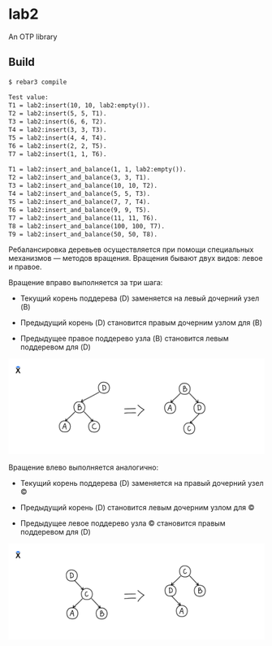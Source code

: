 lab2
=====

An OTP library

Build
-----

    $ rebar3 compile

```
Test value:
T1 = lab2:insert(10, 10, lab2:empty()).
T2 = lab2:insert(5, 5, T1).    
T3 = lab2:insert(6, 6, T2).
T4 = lab2:insert(3, 3, T3).
T5 = lab2:insert(4, 4, T4).
T6 = lab2:insert(2, 2, T5).
T7 = lab2:insert(1, 1, T6).
```

```
T1 = lab2:insert_and_balance(1, 1, lab2:empty()).
T2 = lab2:insert_and_balance(3, 3, T1).
T3 = lab2:insert_and_balance(10, 10, T2).
T4 = lab2:insert_and_balance(5, 5, T3).
T5 = lab2:insert_and_balance(7, 7, T4).
T6 = lab2:insert_and_balance(9, 9, T5).
T7 = lab2:insert_and_balance(11, 11, T6).
T8 = lab2:insert_and_balance(100, 100, T7).
T9 = lab2:insert_and_balance(50, 50, T8).
```
Ребалансировка деревьев осуществляется при помощи специальных механизмов — методов вращения. Вращения бывают двух видов: левое и правое.

Вращение вправо выполняется за три шага:

- Текущий корень поддерева (D) заменяется на левый дочерний узел (B)

- Предыдущий корень (D) становится правым дочерним узлом для (B)

- Предыдущее правое поддерево узла (B) становится левым поддеревом для (D)

![alt text](resources/image1.png)

Вращение влево выполняется аналогично:

- Текущий корень поддерева (D) заменяется на правый дочерний узел ©

- Предыдущий корень (D) становится левым дочерним узлом для ©

- Предыдущее левое поддерево узла © становится правым поддеревом для (D)

![alt text](resources/image2.png)